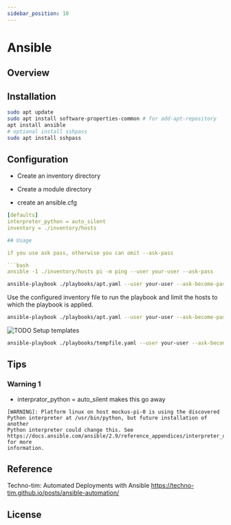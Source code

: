 ```yaml
---
sidebar_position: 10
---
```


# Ansible

## Overview

## Installation

```bash
sudo apt update
sudo apt install software-properties-common # for add-apt-repository
apt install ansible
# optional install sshpass
sudo apt install sshpass
```
## Configuration

- Create an inventory directory

- Create a module directory

- create an ansible.cfg

```yaml
[defaults]
interpreter_python = auto_silent
inventory = ./inventory/hosts

## Usage 

if you use ask pass, otherwise you can omit --ask-pass

```bash
ansible -1 ./inventory/hosts pi -m ping --user your-user --ask-pass
```

```bash
ansible-playbook ./playbooks/apt.yaml --user your-user --ask-become-pass -i ./inventory/hosts
```

Use the configured inventory file to run the playbook and limit the hosts to which the playbook is applied.
```bash
ansible-playbook ./playbooks/apt.yaml --user your-user --ask-become-pass --limit pi
```

![TODO](https://img.shields.io/badge/TO-DO-blue)  Setup templates

```bash
ansible-playbook ./playbooks/tempfile.yaml --user your-user --ask-become-pass --limit pi
```

## Tips

### Warning 1

- interprator_python = auto_silent makes this go away

```
[WARNING]: Platform linux on host mockus-pi-0 is using the discovered Python interpreter at /usr/bin/python, but future installation of another
Python interpreter could change this. See https://docs.ansible.com/ansible/2.9/reference_appendices/interpreter_discovery.html for more
information.
```

## Reference

Techno-tim: Automated Deployments with Ansible
<https://techno-tim.github.io/posts/ansible-automation/>

## License

[TODO]: https://img.shields.io/badge/TO-DO-blue